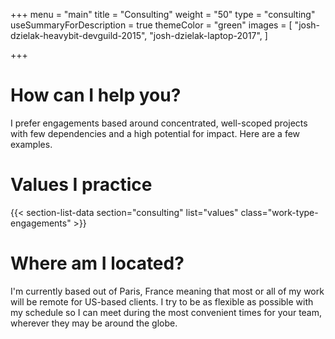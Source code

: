 +++
menu = "main"
title = "Consulting"
weight = "50"
type = "consulting"
useSummaryForDescription = true
themeColor = "green"
images = [
  "josh-dzielak-heavybit-devguild-2015",
  "josh-dzielak-laptop-2017",
]

+++

# How can I help you?
I prefer engagements based around concentrated, well-scoped projects with few dependencies and a high potential for impact. Here are a few examples.


# Values I practice

{{< section-list-data section="consulting" list="values" class="work-type-engagements" >}}

# Where am I located?

I'm currently based out of Paris, France meaning that most or all of my work will be remote for US-based clients. I try to be as flexible as possible with my schedule so I can meet during the most convenient times for your team, wherever they may be around the globe.

